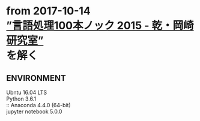 <h1>
	<a>from 2017-10-14</a><br>
	<a href="http://www.cl.ecei.tohoku.ac.jp/nlp100/">”言語処理100本ノック 2015 - 乾・岡崎研究室”</a><br>
	<a>を解く</a>
</h1>
<p>
<h2>ENVIRONMENT</h2>
	<p>
		<a>Ubntu 16.04 LTS</a> <br>
		<a>Python 3.6.1</a><br>
		<a> :: Anaconda 4.4.0 (64-bit)</a><br>
		<a>jupyter notebook 5.0.0<a>
	</p>

